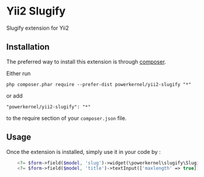 Yii2 Slugify
============
Slugify extension for Yii2

Installation
------------

The preferred way to install this extension is through [composer](http://getcomposer.org/download/).

Either run

```
php composer.phar require --prefer-dist powerkernel/yii2-slugify "*"
```

or add

```
"powerkernel/yii2-slugify": "*"
```

to the require section of your `composer.json` file.


Usage
-----

Once the extension is installed, simply use it in your code by  :

```php
    <?= $form->field($model, 'slug')->widget(\powerkernel\slugify\Slugify::className(),['source'=>'#blog-title']) ?>
    <?= $form->field($model, 'title')->textInput(['maxlength' => true]) ?>
```
